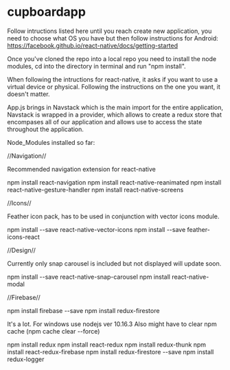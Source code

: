 # cupboardapp

Follow intructions listed here until you reach create new application, you need to choose what OS you have but then follow instructions for Android:
https://facebook.github.io/react-native/docs/getting-started

Once you've cloned the repo into a local repo you need to install the node modules,
cd into the directory in terminal and run "npm install".

When following the intructions for react-native, it asks if you want to use a virtual device or physical.
Following the instructions on the one you want, it doesn't matter.

App.js brings in Navstack which is the main import for the entire application, Navstack is wrapped in a provider, which allows to create a redux store that encompases all of our application and allows use to access the state throughout the application.

Node_Modules installed so far:

//Navigation//

Recommended navigation extension for react-native

npm install react-navigation
npm install react-native-reanimated
npm install react-native-gesture-handler
npm install react-native-screens

//Icons//

Feather icon pack, has to be used in conjunction with vector icons module.

npm install --save react-native-vector-icons
npm install --save feather-icons-react

//Design//

Currently only snap carousel is included but not displayed will update soon.

npm install --save react-native-snap-carousel
npm install react-native-modal

//Firebase//

npm install firebase --save
npm install redux-firestore

It's a lot. For windows use nodejs ver 10.16.3
Also might have to clear npm cache (npm cache clear --force)

npm install redux
npm install react-redux
npm install redux-thunk
npm install react-redux-firebase
npm install redux-firestore --save
npm install redux-logger
